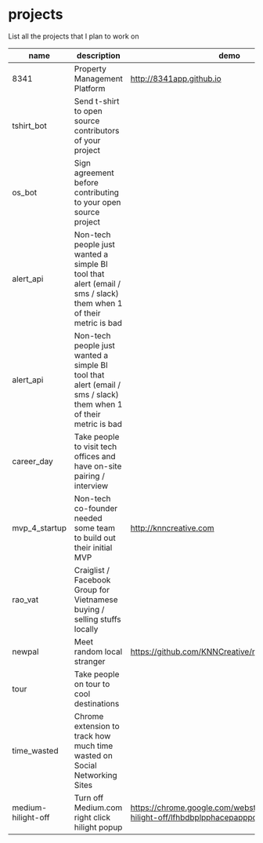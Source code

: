 # projects
List all the projects that I plan to work on

| name | description | demo
| --- | --- | --- |
| 8341 | Property Management Platform | http://8341app.github.io | 
| tshirt_bot | Send t-shirt to open source contributors of your project | |
| os_bot | Sign agreement before contributing to your open source project | | 
| alert_api | Non-tech people just wanted a simple BI tool that alert (email / sms / slack) them when 1 of their metric is bad | | 
| alert_api | Non-tech people just wanted a simple BI tool that alert (email / sms / slack) them when 1 of their metric is bad | | 
| career_day | Take people to visit tech offices and have on-site pairing / interview | | 
| mvp_4_startup | Non-tech co-founder needed some team to build out their initial MVP | http://knncreative.com | 
| rao_vat | Craiglist / Facebook Group for Vietnamese buying / selling stuffs locally | | 
| newpal | Meet random local stranger | https://github.com/KNNCreative/newpal | 
| tour | Take people on tour to cool destinations | | 
| time_wasted | Chrome extension to track how much time wasted on Social Networking Sites | | 
| medium-hilight-off | Turn off Medium.com right click hilight popup | https://chrome.google.com/webstore/detail/medium-hilight-off/lfhbdbplpphacepapppdobnenkfimagn | 
